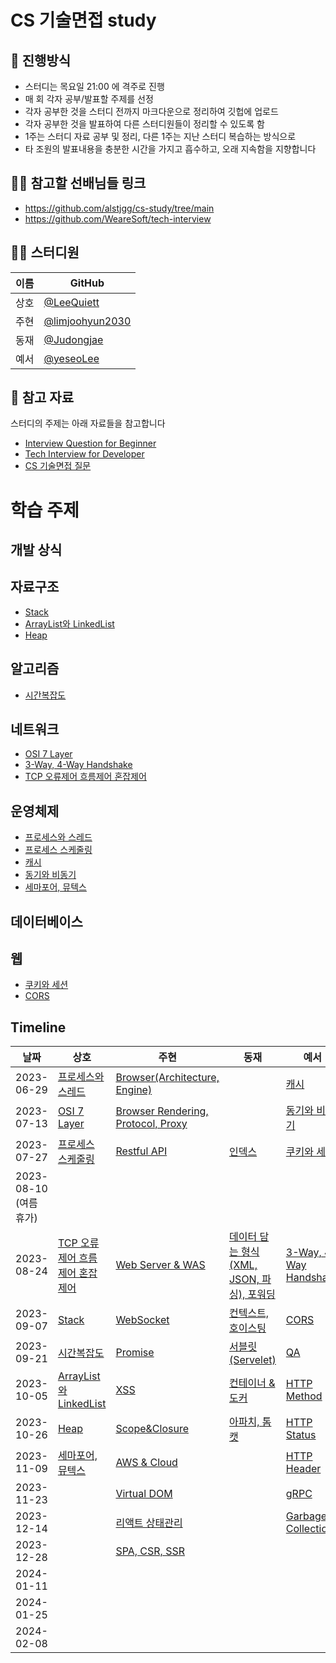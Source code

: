 # CS 기술면접 study

## 🌳 진행방식
- 스터디는 목요일 21:00 에 격주로 진행
- 매 회 각자 공부/발표할 주제를 선정
- 각자 공부한 것을 스터디 전까지 마크다운으로 정리하여 깃헙에 업로드
- 각자 공부한 것을 발표하여 다른 스터디원들이 정리할 수 있도록 함
- 1주는 스터디 자료 공부 및 정리, 다른 1주는 지난 스터디 복습하는 방식으로
- 타 조원의 발표내용을 충분한 시간을 가지고 흡수하고, 오래 지속함을 지향합니다

## 👨‍🎓 참고할 선배님들 링크
- https://github.com/alstjgg/cs-study/tree/main
- https://github.com/WeareSoft/tech-interview

## 👨‍💻  스터디원

| 이름   | GitHub                                  |
| ---- | ---------------------------------------------- |
| 상호 | [@LeeQuiett](https://github.com/LeeQuiett) |
| 주현 | [@limjoohyun2030](https://github.com/limjoohyun2030) |
| 동재 | [@Judongjae](https://github.com/Judongjae)  |
| 예서 | [@yeseoLee](https://github.com/yeseoLee) |


## 📌 참고 자료
스터디의 주제는 아래 자료들을 참고합니다
- [Interview Question for Beginner](https://github.com/JaeYeopHan/Interview_Question_for_Beginner)
- [Tech Interview for Developer](https://github.com/gyoogle/tech-interview-for-developer)
- [CS 기술면접 질문](https://mangkyu.tistory.com/88)

# 학습 주제
## 개발 상식

## 자료구조
- [Stack](/자료구조/Stack.md)
- [ArrayList와 LinkedList](https://github.com/limjoohyun2030/CS-study/blob/main/%EC%9E%90%EB%A3%8C%EA%B5%AC%EC%A1%B0/ArrayList%EC%99%80%20LinkedList.md)
- [Heap](https://github.com/limjoohyun2030/CS-study/blob/main/%EC%9E%90%EB%A3%8C%EA%B5%AC%EC%A1%B0/Heap.md)

## 알고리즘
- [시간복잡도](https://github.com/limjoohyun2030/CS-study/blob/main/%EC%95%8C%EA%B3%A0%EB%A6%AC%EC%A6%98/%E1%84%89%E1%85%B5%E1%84%80%E1%85%A1%E1%86%AB%20%E1%84%87%E1%85%A9%E1%86%A8%E1%84%8C%E1%85%A1%E1%86%B8%E1%84%83%E1%85%A9(Time%20Complexity).md)

## 네트워크
- [OSI 7 Layer](/네트워크/OSI-7-Layer,TCP-IP.md)
- [3-Way, 4-Way Handshake](/네트워크/3-Way%2C%204-Way%20Handshake.MD)
- [TCP 오류제어 흐름제어 혼잡제어](/네트워크/TCP%20오류제어(Error%20Control)%20흐름제어(Flow%20Control)%20혼잡제어(Congestion%20Control).md)

## 운영체제
- [프로세스와 스레드](/운영체제/ProcessAndThread.md)
- [프로세스 스케줄링](/운영체제/Process%20Scheduling.md)
- [캐시](/운영체제/Cache.MD)
- [동기와 비동기](/운영체제/Syncronous%20And%20Asyncronous.MD)
- [세마포어, 뮤텍스](운영체제/SemaphoreAndMutex.md)

## 데이터베이스

## 웹
- [쿠키와 세션](/WEB/Cookie%20And%20Session.MD)
- [CORS](/WEB/CORS.MD)

## Timeline
| 날짜 | 상호 | 주현 | 동재 | 예서 |
|--|--|--|--|--|
| 2023-06-29 | [프로세스와 스레드](/운영체제/ProcessAndThread.md) | [Browser(Architecture, Engine)](/기술면접(프론트엔드)/Browser(Architecture%2C%20Engine).md) |  | [캐시](/운영체제/Cache.MD) |
| 2023-07-13 | [OSI 7 Layer](네트워크/OSI-7-Layer,TCP-IP.md) | [Browser Rendering, Protocol, Proxy](/기술면접(프론트엔드)/Browser%20Rendering%2C%20Protocol%2C%20Proxy%2C%20HTTP%20TCP%20UDP(이%203개는%20기초만).md) |  | [동기와 비동기](/운영체제/Syncronous%20And%20Asyncronous.MD) | 
| 2023-07-27 | [프로세스 스케줄링](/운영체제/Process%20Scheduling.md) |[Restful API](/기술면접(프론트엔드)/RESTful%20API.md) | [인덱스](https://platinum-gong-8ee.notion.site/a04c1e9c58304a15995ebcaf5547d481?pvs=4) | [쿠키와 세션](/WEB/Cookie%20And%20Session.MD) |
| 2023-08-10 (여름 휴가) |  |   |  |  |
| 2023-08-24 | [TCP 오류제어 흐름제어 혼잡제어](/네트워크/TCP%20오류제어(Error%20Control)%20흐름제어(Flow%20Control)%20혼잡제어(Congestion%20Control).md) | [Web Server & WAS](/기술면접(프론트엔드)/WebServer%20%26%20WAS.md) | [데이터 담는 형식(XML, JSON, 파싱), 포워딩](https://platinum-gong-8ee.notion.site/XML-JSON-a81c3db0760f46b4ad84a800b2fa4eee?pvs=4) | [3-Way, 4-Way Handshake](/네트워크/3-Way%2C%204-Way%20Handshake.MD) |
| 2023-09-07 | [Stack](/자료구조/Stack.md) | [WebSocket](/기술면접(프론트엔드)/WebSocket.md) |  [컨텍스트, 호이스팅](https://platinum-gong-8ee.notion.site/1c7060a8766749b596a2be06150edfb2?pvs=4)| [CORS](/WEB/CORS.MD) |
| 2023-09-21 | [시간복잡도](https://github.com/limjoohyun2030/CS-study/blob/main/%EC%95%8C%EA%B3%A0%EB%A6%AC%EC%A6%98/%E1%84%89%E1%85%B5%E1%84%80%E1%85%A1%E1%86%AB%20%E1%84%87%E1%85%A9%E1%86%A8%E1%84%8C%E1%85%A1%E1%86%B8%E1%84%83%E1%85%A9(Time%20Complexity).md) | [Promise](https://github.com/limjoohyun2030/CS-study/blob/d3c36e3074004bb5d4af2b2728397a8bc8387707/%EA%B8%B0%EC%88%A0%EB%A9%B4%EC%A0%91(%ED%94%84%EB%A1%A0%ED%8A%B8%EC%97%94%EB%93%9C)/Promise.md) | [서블릿(Servelet)](https://platinum-gong-8ee.notion.site/Servelet-7ebb36af61f1479d8e09d15223270887?pvs=4) | [QA](/개발%20상식/QA.md) |
| 2023-10-05 | [ArrayList와 LinkedList](https://github.com/limjoohyun2030/CS-study/blob/main/%EC%9E%90%EB%A3%8C%EA%B5%AC%EC%A1%B0/ArrayList%EC%99%80%20LinkedList.md) | [XSS](https://github.com/limjoohyun2030/CS-study/blob/57b55bff7db19859bbca0b71b94a8891cda365cb/%EA%B8%B0%EC%88%A0%EB%A9%B4%EC%A0%91(%ED%94%84%EB%A1%A0%ED%8A%B8%EC%97%94%EB%93%9C)/XSS.md) |  [컨테이너 & 도커](https://platinum-gong-8ee.notion.site/61d20191d96249dfa3df075b3555e6a7?pvs=4)| [HTTP Method](/네트워크/HTTP%20Method.MD) |
| 2023-10-26 | [Heap](https://github.com/limjoohyun2030/CS-study/blob/main/%EC%9E%90%EB%A3%8C%EA%B5%AC%EC%A1%B0/Heap.md) | [Scope&Closure](https://github.com/limjoohyun2030/CS-study/blob/b33d7d620166c01c82b58b9fee0be4e9250a706c/%EA%B8%B0%EC%88%A0%EB%A9%B4%EC%A0%91(%ED%94%84%EB%A1%A0%ED%8A%B8%EC%97%94%EB%93%9C)/Closure.md) |[아파치, 톰캣](https://platinum-gong-8ee.notion.site/4138f7d2bfea4351a103a5e5129044c7?pvs=4)| [HTTP Status](/네트워크/HTTP%20Stataus.MD) |
| 2023-11-09 | [세마포어, 뮤텍스](운영체제/SemaphoreAndMutex.md) | [AWS & Cloud](https://github.com/limjoohyun2030/CS-study/blob/4530fabf46549aa0848f98d7c8104789ea597df4/%E1%84%80%E1%85%A2%E1%84%87%E1%85%A1%E1%86%AF%20%E1%84%89%E1%85%A1%E1%86%BC%E1%84%89%E1%85%B5%E1%86%A8/Cloud.md) |  | [HTTP Header](/네트워크/HTTP%20Header.MD) |
| 2023-11-23 |  | [Virtual DOM](/기술면접(프론트엔드)/Virtual%20DOM.md) |  | [gRPC](/네트워크/gRPC.MD) |
| 2023-12-14 |  | [리액트 상태관리](/기술면접(프론트엔드)/리액트%20상태관리.md) |  | [Garbage Collection](/운영체제/GarbageCollection.MD) | 
| 2023-12-28 |  | [SPA, CSR, SSR](/기술면접(프론트엔드)/SPA%2C%20CSR%2C%20SSR.md) |  |  | 
| 2024-01-11 |  |  |  |  | 
| 2024-01-25 |  |  |  |  | 
| 2024-02-08 |  |  |  |  | 
